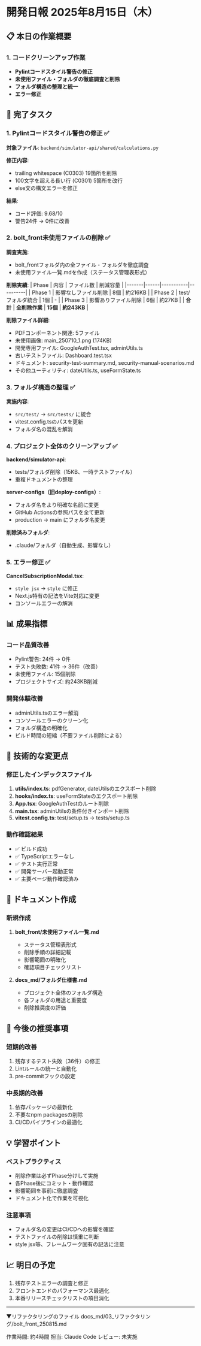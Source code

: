 # 開発日報 2025年8月15日（木）

## 📋 本日の作業概要

### 1. コードクリーンアップ作業
- **Pylintコードスタイル警告の修正**
- **未使用ファイル・フォルダの徹底調査と削除**
- **フォルダ構造の整理と統一**
- **エラー修正**

## 🎯 完了タスク

### 1. Pylintコードスタイル警告の修正 ✅
**対象ファイル**: `backend/simulator-api/shared/calculations.py`

**修正内容**:
- trailing whitespace (C0303) 19箇所を削除
- 100文字を超える長い行 (C0301) 5箇所を改行
- else文の構文エラーを修正

**結果**: 
- コード評価: 9.68/10
- 警告24件 → 0件に改善

### 2. bolt_front未使用ファイルの削除 ✅
**調査実施**:
- bolt_frontフォルダ内の全ファイル・フォルダを徹底調査
- 未使用ファイル一覧.mdを作成（ステータス管理表形式）

**削除実績**:
| Phase | 内容 | ファイル数 | 削減容量 |
|-------|------|-----------|----------|
| Phase 1 | 影響なしファイル削除 | 8個 | 約216KB |
| Phase 2 | test/フォルダ統合 | 1個 | - |
| Phase 3 | 影響ありファイル削除 | 6個 | 約27KB |
| **合計** | **全削除作業** | **15個** | **約243KB** |

**削除ファイル詳細**:
- PDFコンポーネント関連: 5ファイル
- 未使用画像: main_250710_1.png (174KB)
- 開発専用ファイル: GoogleAuthTest.tsx, adminUtils.ts
- 古いテストファイル: Dashboard.test.tsx
- ドキュメント: security-test-summary.md, security-manual-scenarios.md
- その他ユーティリティ: dateUtils.ts, useFormState.ts

### 3. フォルダ構造の整理 ✅
**実施内容**:
- `src/test/` → `src/tests/` に統合
- vitest.config.tsのパスを更新
- フォルダ名の混乱を解消

### 4. プロジェクト全体のクリーンアップ ✅
**backend/simulator-api**:
- tests/フォルダ削除（15KB、一時テストファイル）
- 重複ドキュメントの整理

**server-configs（旧deploy-configs）**:
- フォルダ名をより明確な名前に変更
- GitHub Actionsの参照パスを全て更新
- production → main にフォルダ名変更

**削除済みフォルダ**:
- .claude/フォルダ（自動生成、影響なし）

### 5. エラー修正 ✅
**CancelSubscriptionModal.tsx**:
- `style jsx` → `style` に修正
- Next.js特有の記法をVite対応に変更
- コンソールエラーの解消

## 📊 成果指標

### コード品質改善
- Pylint警告: 24件 → 0件
- テスト失敗数: 41件 → 36件（改善）
- 未使用ファイル: 15個削除
- プロジェクトサイズ: 約243KB削減

### 開発体験改善
- adminUtils.tsのエラー解消
- コンソールエラーのクリーン化
- フォルダ構造の明確化
- ビルド時間の短縮（不要ファイル削除による）

## 🔧 技術的な変更点

### 修正したインデックスファイル
1. **utils/index.ts**: pdfGenerator, dateUtilsのエクスポート削除
2. **hooks/index.ts**: useFormStateのエクスポート削除
3. **App.tsx**: GoogleAuthTestのルート削除
4. **main.tsx**: adminUtilsの条件付きインポート削除
5. **vitest.config.ts**: test/setup.ts → tests/setup.ts

### 動作確認結果
- ✅ ビルド成功
- ✅ TypeScriptエラーなし
- ✅ テスト実行正常
- ✅ 開発サーバー起動正常
- ✅ 主要ページ動作確認済み

## 📝 ドキュメント作成

### 新規作成
1. **bolt_front/未使用ファイル一覧.md**
   - ステータス管理表形式
   - 削除手順の詳細記載
   - 影響範囲の明確化
   - 確認項目チェックリスト

2. **docs_md/フォルダ仕様書.md**
   - プロジェクト全体のフォルダ構造
   - 各フォルダの用途と重要度
   - 削除推奨度の評価

## 🚀 今後の推奨事項

### 短期的改善
1. 残存するテスト失敗（36件）の修正
2. Lintルールの統一と自動化
3. pre-commitフックの設定

### 中長期的改善
1. 依存パッケージの最新化
2. 不要なnpm packagesの削除
3. CI/CDパイプラインの最適化

## 💡 学習ポイント

### ベストプラクティス
- 削除作業は必ずPhase分けして実施
- 各Phase後にコミット・動作確認
- 影響範囲を事前に徹底調査
- ドキュメント化で作業を可視化

### 注意事項
- フォルダ名の変更はCI/CDへの影響を確認
- テストファイルの削除は慎重に判断
- style jsx等、フレームワーク固有の記法に注意

## 📈 明日の予定

1. 残存テストエラーの調査と修正
2. フロントエンドのパフォーマンス最適化
3. 本番リリースチェックリストの項目消化

---

▼リファクタリングのファイル
docs_md/03_リファクタリング/bolt_front_250815.md


作業時間: 約4時間
担当: Claude Code
レビュー: 未実施